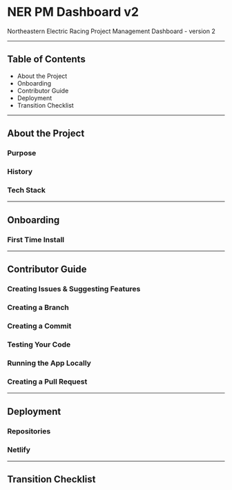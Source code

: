 # NER PM Dashboard v2

Northeastern Electric Racing Project Management Dashboard - version 2

---

## Table of Contents
- About the Project
- Onboarding
- Contributor Guide
- Deployment
- Transition Checklist

---

## About the Project

### Purpose

### History

### Tech Stack

---

## Onboarding

### First Time Install

---

## Contributor Guide

### Creating Issues & Suggesting Features

### Creating a Branch

### Creating a Commit

### Testing Your Code

### Running the App Locally

### Creating a Pull Request

---

## Deployment

### Repositories

### Netlify

---

## Transition Checklist
